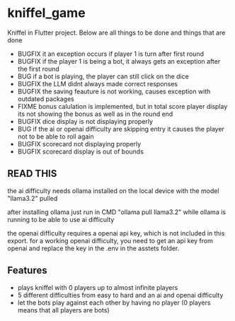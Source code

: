 # kniffel_game

Kniffel in Flutter project. Below are all things to be done and things that are done

- BUGFIX it an exception occurs if player 1 is turn after first round
- BUGFIX if the player 1 is being a bot, it always gets an exception after the first round
- BUG if a bot is playing, the player can still click on the dice
- BUGFIX the LLM didnt always made correct responses
- BUGFIX the saving feauture is not working, causes exception with outdated packages
- FIXME bonus calulation is implemented, but in total score player display its not showing the bonus as well as in the round end
- BUGFIX dice display is not displaying properly
- BUG if the ai or openai difficulty are skipping entry it causes the player not to be able to roll again
- BUGFIX scorecard not displaying properly
- BUGFIX scorecard display is out of bounds

## READ THIS

the ai difficulty needs ollama installed on the local device with the model "llama3.2" pulled

after installing ollama just run in CMD "ollama pull llama3.2" while ollama is running to be able to use ai difficulty

the openai difficulty requires a openai api key, which is not included in this export. for a working openai difficulty, you need to get an api key from openai and replace the key in the .env in the asstets folder.

## Features

- plays kniffel with 0 players up to almost infinite players
- 5 different difficulties from easy to hard and an ai and openai difficulty
- let the bots play against each other by having no player (0 players means that all players are bots)

